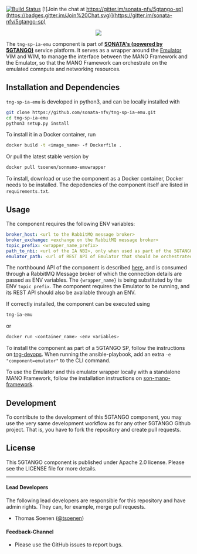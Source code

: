 [![Build Status](https://jenkins.sonata-nfv.eu/buildStatus/icon?job=tng-sp-ia-emu-pipeline/master)](https://jenkins.sonata-nfv.eu/job/tng-sp-ia-emu-pipeline/job/master/)
[![Join the chat at https://gitter.im/sonata-nfv/5gtango-sp](https://badges.gitter.im/Join%20Chat.svg)](https://gitter.im/sonata-nfv/5gtango-sp)
 
 <p align="center"><img src="https://github.com/sonata-nfv/tng-api-gtw/wiki/images/sonata-5gtango-logo-500px.png" /></p>
 
The `tng-sp-ia-emu` component is part of [**SONATA's (powered by 5GTANGO)**](https://5gtango.eu/) service platform. It serves as a wrapper around the [Emulator](https://github.com/sonata-nfv/son-emu) VIM and WIM, to manage the interface between the MANO Framework and the Emulator, so that the MANO Framework can orchestrate on the emulated comnpute and networking resources.

## Installation and Dependencies

`tng-sp-ia-emu` is developed in python3, and can be locally installed with

```bash
git clone https://github.com/sonata-nfv/tng-sp-ia-emu.git
cd tng-sp-ia-emu
python3 setup.py install
```
To install it in a Docker container, run

```bash
docker build -t <image_name> -f Dockerfile .
```
Or pull the latest stable version by

```bash
docker pull tsoenen/sonmano-emuwrapper
```

To install, download or use the component as a Docker container, Docker needs to be installed. The depedencies of the component itself are listed in `requirements.txt`.

## Usage

The component requires the following ENV variables:

```yaml
broker_host: <url to the RabbitMQ message broker>
broker_exchange: <exchange on the RabbitMQ message broker>
topic_prefix: <wrapper_name_prefix>
path_to_nbi: <url of the IA NBI>, only when used as part of the 5GTANGO SP
emulator_path: <url of REST API of Emulator that should be orchestrated>
```

The northbound API of the component is described [here](https://github.com/sonata-nfv/tng-sp-ia/wiki/IA-RabbitMQ-Internal-Interface), and is consumed through a RabbitMQ Message broker of which the connection details are passed as ENV variables.
The `{wrapper_name}` is being substituted by the ENV `topic_prefix`. The component requires the Emulator to be running, and its REST API should also be available through an ENV.

If correctly installed, the component can be executed using 

```bash
tng-ia-emu
```

or

```bash
docker run <container_name> <env variables>
```
To install the component as part of a 5GTANGO SP, follow the instructions on [tng-devops](https://github.com/sonata-nfv/tng-devops). When running the ansible-playbook, add an extra `-e "component=emulator"` to the CLI command.

To use the Emulator and this emulator wrapper locally with a standalone MANO Framework, follow the installation instructions on [son-mano-framework](https://github.com/sonata-nfv/son-mano-framework#installation-and-usage).

## Development

To contribute to the development of this 5GTANGO component, you may use the very same development workflow as for any other 5GTANGO Github project. That is, you have to fork the repository and create pull requests.

## License

This 5GTANGO component is published under Apache 2.0 license. Please see the LICENSE file for more details.

---
#### Lead Developers

The following lead developers are responsible for this repository and have admin rights. They can, for example, merge pull requests.

- Thomas Soenen ([@tsoenen](https://github.com/tsoenen))

#### Feedback-Channel

* Please use the GitHub issues to report bugs. 
